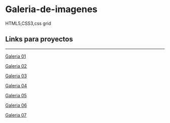 # Galeria-de-imagenes
HTML5,CSS3,css grid   

## Links para proyectos                                          
 -----------
 
 <a href="https://xbernardoalvez66.github.io/Galeria-de-imagenes/Galeria-de-imagenes/Galeria-01/index.html#">Galeria 01 </a> 
 
 <a href="https://xbernardoalvez66.github.io/Galeria-de-imagenes/Galeria-de-imagenes/Galeria-02/index.html#">Galeria 02 </a>
 
  <a href="https://xbernardoalvez66.github.io/Galeria-de-imagenes/Galeria-de-imagenes/Galeria-03/index.html#">Galeria  03  </a>
  
  
 
 <a href="https://xbernardoalvez66.github.io/Galeria-de-imagenes/Galeria-de-imagenes/Galeria-04/index.html#"> Galeria  04 </a>
 
 <a href="https://xbernardoalvez66.github.io/Galeria-de-imagenes/Galeria-de-imagenes/Galeria-05/index.html#"> Galeria  05 </a>
 
 
  <a href="https://xbernardoalvez66.github.io/Galeria-de-imagenes/Galeria-de-imagenes/Galeria-06/index.html#"> Galeria  06 </a>
  
  <a href="https://xbernardoalvez66.github.io/Galeria-de-imagenes/Galeria-de-imagenes/Galeria-07/index.html#"> Galeria  07 </a>
